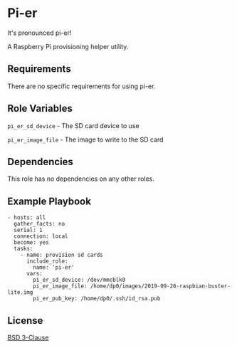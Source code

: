 # Pi-er

It's pronounced pi-er!

A Raspberry Pi provisioning helper utility.

Requirements
------------

There are no specific requirements for using pi-er.

Role Variables
--------------

`pi_er_sd_device` - The SD card device to use

`pi_er_image_file` - The image to write to the SD card

Dependencies
------------

This role has no dependencies on any other roles.

Example Playbook
----------------

```
- hosts: all
  gather_facts: no
  serial: 1
  connection: local
  become: yes
  tasks:
    - name: provision sd cards
      include_role:
        name: 'pi-er'
      vars:
        pi_er_sd_device: /dev/mmcblk0
        pi_er_image_file: /home/dp0/images/2019-09-26-raspbian-buster-lite.img
        pi_er_pub_key: /home/dp0/.ssh/id_rsa.pub
```

License
-------

[BSD 3-Clause](LICENSE.txt)
